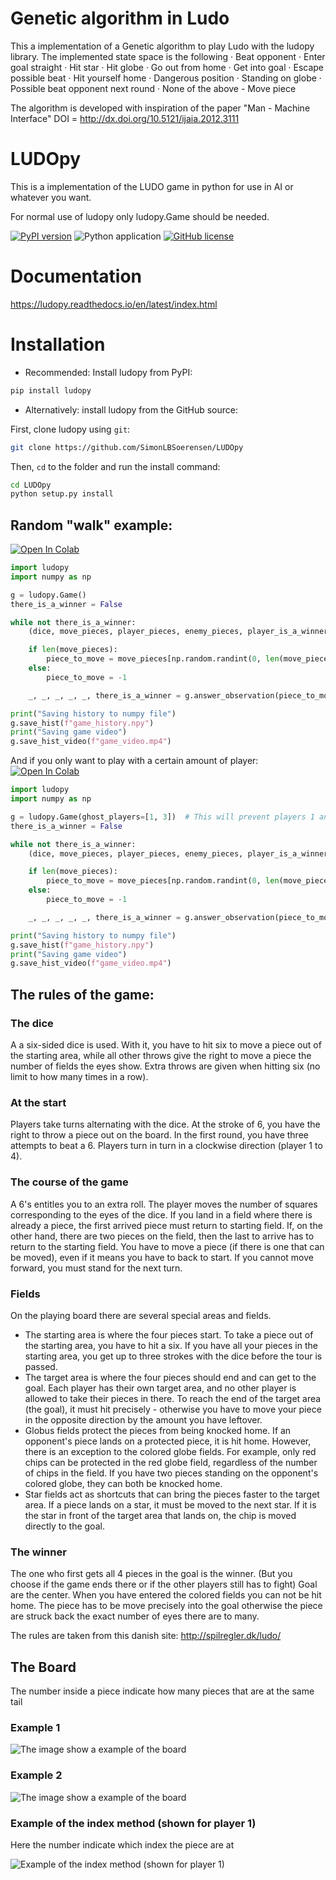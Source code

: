 # Genetic algorithm in Ludo

This a implementation of a Genetic algorithm to play Ludo with the ludopy library. The implemented state space is the following
    · Beat opponent
    · Enter goal straight
    · Hit star
    · Hit globe
    · Go out from home
    · Get into goal
    · Escape possible beat
    · Hit yourself home 
    · Dangerous position
    · Standing on globe
    · Possible beat opponent next round
    · None of the above - Move piece

The algorithm is developed with inspiration of the paper "Man - Machine Interface" DOI = http://dx.doi.org/10.5121/ijaia.2012.3111

# LUDOpy

This is a implementation of the LUDO game in python for use in AI or whatever you want.  
 
For normal use of ludopy only ludopy.Game should be needed.

[![PyPI version](https://badge.fury.io/py/ludopy.svg)](https://badge.fury.io/py/ludopy) ![Python application](https://github.com/SimonLBSoerensen/LUDOpy/workflows/Python%20application/badge.svg) [![GitHub license](https://img.shields.io/github/license/SimonLBSoerensen/LUDOpy.svg)](https://github.com/SimonLBSoerensen/LUDOpy/blob/master/LICENSE) 

# Documentation

<!--- [![Documentation Status](https://readthedocs.org/projects/ludopy/badge/?version=latest)](https://ludopy.readthedocs.io/en/latest/?badge=latest) --->
https://ludopy.readthedocs.io/en/latest/index.html

# Installation
- Recommended: Install ludopy from PyPI: 
```sh
pip install ludopy
```
- Alternatively: install ludopy from the GitHub source:

First, clone ludopy using `git`:

```sh
git clone https://github.com/SimonLBSoerensen/LUDOpy
```

Then, `cd` to the folder and run the install command:
```sh
cd LUDOpy
python setup.py install
```

## Random "walk" example:
[![Open In Colab](https://colab.research.google.com/assets/colab-badge.svg)](https://colab.research.google.com/github/SimonLBSoerensen/LUDOpy/blob/master/demo/random_walk.ipynb)
```python
import ludopy
import numpy as np

g = ludopy.Game()
there_is_a_winner = False

while not there_is_a_winner:
    (dice, move_pieces, player_pieces, enemy_pieces, player_is_a_winner, there_is_a_winner), player_i = g.get_observation()

    if len(move_pieces):
        piece_to_move = move_pieces[np.random.randint(0, len(move_pieces))]
    else:
        piece_to_move = -1

    _, _, _, _, _, there_is_a_winner = g.answer_observation(piece_to_move)

print("Saving history to numpy file")
g.save_hist(f"game_history.npy")
print("Saving game video")
g.save_hist_video(f"game_video.mp4")
```
And if you only want to play with a certain amount of player:
[![Open In Colab](https://colab.research.google.com/assets/colab-badge.svg)](https://colab.research.google.com/github/SimonLBSoerensen/LUDOpy/blob/master/demo/random_walk_two_players.ipynb)
```python
import ludopy
import numpy as np

g = ludopy.Game(ghost_players=[1, 3])  # This will prevent players 1 and 3 from moving out of the start and thereby they are not in the game
there_is_a_winner = False

while not there_is_a_winner:
    (dice, move_pieces, player_pieces, enemy_pieces, player_is_a_winner, there_is_a_winner), player_i = g.get_observation()

    if len(move_pieces):
        piece_to_move = move_pieces[np.random.randint(0, len(move_pieces))]
    else:
        piece_to_move = -1

    _, _, _, _, _, there_is_a_winner = g.answer_observation(piece_to_move)

print("Saving history to numpy file")
g.save_hist(f"game_history.npy")
print("Saving game video")
g.save_hist_video(f"game_video.mp4")
```

## The rules of the game:

### The dice
A a six-sided dice is used. With it, you have to hit six to move a piece out of the starting area, 
while all other throws give the right to move a piece the number of fields the eyes show.
Extra throws are given when hitting six (no limit to how many times in a row). 

### At the start
Players take turns alternating with the dice.
At the stroke of 6, you have the right to throw a piece out on the board.
In the first round, you have three attempts to beat a 6.
Players turn in turn in a clockwise direction (player 1 to 4).

### The course of the game
A 6's entitles you to an extra roll.
The player moves the number of squares corresponding to the eyes of the dice. 
If you land in a field where there is already a piece, the first arrived piece must return to
starting field. If, on the other hand, there are two pieces on the field, then the last to arrive has to return to the starting field.
You have to move a piece (if there is one that can be moved), even if it means you have to back to start.
If you cannot move forward, you must stand for the next turn.

### Fields
On the playing board there are several special areas and fields.

- The starting area is where the four pieces start. To take a piece out of the starting area, you have to hit a six. If you have all your pieces in the starting area, you get up to three strokes with the dice before the tour is passed.
- The target area is where the four pieces should end and can get to the goal. Each player has their own target area, and no other player is allowed to take their pieces in there. To reach the end of the target area (the goal), it must hit precisely - otherwise you have to move your piece in the opposite direction by the amount you have leftover.
- Globus fields protect the pieces from being knocked home. If an opponent's piece lands on a protected piece, it is hit home. However, there is an exception to the colored globe fields. For example, only red chips can be protected in the red globe field, regardless of the number of chips in the field. If you have two pieces standing on the opponent's colored globe, they can both be knocked home.
- Star fields act as shortcuts that can bring the pieces faster to the target area. If a piece lands on a star, it must be moved to the next star. If it is the star in front of the target area that lands on, the chip is moved directly to the goal.

### The winner
The one who first gets all 4 pieces in the goal is the winner. (But you choose if the game ends there or if the other players still has to fight)
Goal are the center. When you have entered the colored fields you can not be hit home.
The piece has to be move precisely into the goal otherwise the piece are struck back the exact number of eyes there are to many.

The rules are taken from this danish site: http://spilregler.dk/ludo/

## The Board

The number inside a piece indicate how many pieces that are at the same tail

### Example 1

![The image show a example of the board](https://github.com/SimonLBSoerensen/LUDOpy/blob/master/board_example.png?raw=true "Board example")

### Example 2

![The image show a example of the board](https://github.com/SimonLBSoerensen/LUDOpy/blob/master/board_example_2.png?raw=true "Board example 2")

### Example of the index method (shown for player 1)

Here the number indicate which index the piece are at

![Example of the index method (shown for player 1)](https://github.com/SimonLBSoerensen/LUDOpy/blob/master/track.png?raw=true "Index method")
